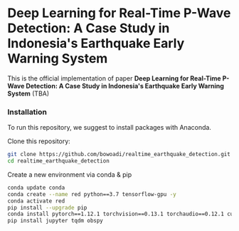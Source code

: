 # Deep Learning for Real-Time P-Wave Detection: A Case Study in Indonesia's Earthquake Early Warning System
This is the official implementation of paper **Deep Learning for Real-Time P-Wave Detection: A Case Study in Indonesia's Earthquake Early Warning System** (TBA) <br />


### Installation
To run this repository, we suggest to install packages with Anaconda.

Clone this repository:

```bash
git clone https://github.com/bowoadi/realtime_earthquake_detection.git
cd realtime_earthquake_detection
```

Create a new environment via conda & pip

```bash
conda update conda
conda create --name red python==3.7 tensorflow-gpu -y
conda activate red
pip install --upgrade pip
conda install pytorch==1.12.1 torchvision==0.13.1 torchaudio==0.12.1 cudatoolkit=11.3 -c pytorch -y
pip install jupyter tqdm obspy

```